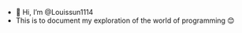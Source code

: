 - 👋 Hi, I’m @Louissun1114
- This is to document my exploration of the world of programming 😊
<!---
Louissun1114/Louissun1114 is a ✨ special ✨ repository because its `README.md` (this file) appears on your GitHub profile.
You can click the Preview link to take a look at your changes.
--->
